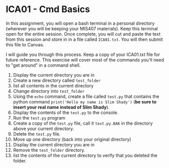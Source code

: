 # ICA01 - Cmd Basics

In this assignment, you will open a bash terminal in a personal directory (wherever you will be keeping your MIS407 materials). Keep this terminal open for the entire session. Once complete, you will cut and paste the text from this session and store in in a file called `ICA01.txt`. You will then submit this file to Canvas.

I will guide you through this process. Keep a copy of your ICA01.txt file for future reference. This exercise will cover most of the commands you'll need to "get around" in a command shell.

1. Display the current directory you are in
1. Create a new directory called `test_folder`
1. list all contents in the current directory
1. Change directory into `test_folder`
1. Using the `echo` command, create a file called `test.py` that contains the python command `print('Hello my name is Slim Shady')` (**be sure to insert your real name instead of Slim Shady**).
1. Display the contents of the `test.py` to the console.
1. Run the `test.py` program
1. Create a copy of the `test.py` file, call it `test.py.BAK` in the directory above your current directory.
1. Delete the `test.py` file.
1. Move up one directory (back into your original directory)
1. Display the current directory you are in
1. Remove the `test_folder` directory.
1. list the contents of the current directory to verify that you deleted the folder.
